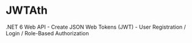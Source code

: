# JWTAth
.NET 6 Web API - Create JSON Web Tokens (JWT) - User Registration / Login / Role-Based Authorization
